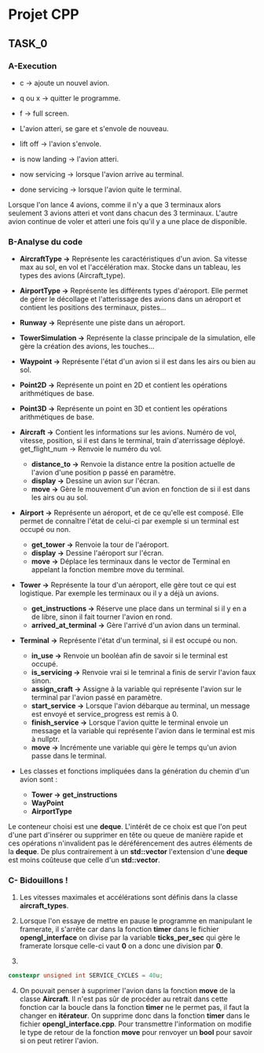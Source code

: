 # Projet CPP

## TASK_0

### A-Execution

- c -> ajoute un nouvel avion.
- q ou x -> quitter le programme.
- f -> full screen.

- L'avion atteri, se gare et s'envole de nouveau.
  
- lift off -> l'avion s'envole.
- is now landing -> l'avion atteri.
- now servicing -> lorsque l'avion arrive au terminal.
- done servicing -> lorsque l'avion quite le terminal.


Lorsque l'on lance 4 avions, comme il n'y a que 
3 terminaux alors seulement 3 avions atteri et vont dans chacun des 3 terminaux.
L'autre avion continue de voler et atteri une fois qu'il y a une place de disponible.

### B-Analyse du code

- **AircraftType ->**
  Représente les caractéristiques d'un avion.
  Sa vitesse max au sol, en vol et l'accélération max.
  Stocke dans un tableau, les types des avions (Aircraft_type).


- **AirportType ->**
    Représente les différents types d'aéroport. Elle permet
    de gérer le décollage et l'atterissage des avions dans un
    aéroport et contient les positions des terminaux, pistes...


- **Runway ->**
    Représente une piste dans un aéroport.


- **TowerSimulation ->**
    Représente la classe principale de la simulation, elle gère
    la création des avions, les touches...


- **Waypoint ->**
    Représente l'état d'un avion si il est dans les airs ou bien
    au sol.


- **Point2D ->**
    Représente un point en 2D et contient les opérations
    arithmétiques de base.


- **Point3D ->**
    Représente un point en 3D et contient les opérations
    arithmétiques de base. 


- **Aircraft ->**
    Contient les informations sur les avions.
    Numéro de vol, vitesse, position, si il est dans le terminal,
    train d'aterrissage déployé.
    get_flight_num -> Renvoie le numéro du vol.
    - **distance_to ->** Renvoie la distance entre la position actuelle
       de l'avion d'une position p passé en paramètre.
    - **display ->** Dessine un avion sur l'écran.
    - **move ->** Gère le mouvement d'un avion en fonction de si il est dans
      les airs ou au sol.


- **Airport ->**
    Représente un aéroport, et de ce qu'elle est composé. 
    Elle permet de connaître l'état de celui-ci par exemple
    si un terminal est occupé ou non.
    - **get_tower ->** Renvoie la tour de l'aéroport.
    - **display ->** Dessine l'aéroport sur l'écran.
    - **move ->** Déplace les terminaux dans le vector de Terminal
      en appelant la fonction membre move du terminal.


- **Tower ->**
    Représente la tour d'un aéroport, elle gère tout ce qui est logistique.
    Par exemple les terminaux ou il y a déjà un avions.
    - **get_instructions ->** Réserve une place dans un terminal si il y en a 
      de libre, sinon il fait tourner l'avion en rond.
    - **arrived_at_terminal ->** Gère l'arrivé d'un avion dans un terminal.


- **Terminal ->**
    Représente l'état d'un terminal, si il est occupé ou non.
    - **in_use ->** Renvoie un booléan afin de savoir si le terminal est occupé.
    - **is_servicing ->** Renvoie vrai si le temrinal a finis de servir l'avion
      faux sinon.
    - **assign_craft ->** Assigne à la variable qui représente l'avion sur le
      terminal par l'avion passé en paramètre.
    - **start_service ->** Lorsque l'avion débarque au terminal, un message
      est envoyé et service_progress est remis à 0.
    - **finish_service ->** Lorsque l'avion quitte le terminal envoie un 
      message et la variable qui représente l'avion dans le terminal est
      mis à nullptr.
    - **move ->** Incrémente une variable qui gère le temps qu'un avion
      passe dans le terminal.


- Les classes et fonctions impliquées dans la génération du chemin d'un avion sont :
  - **Tower ->** **get_instructions** 
  - **WayPoint**
  - **AirportType**

Le conteneur choisi est une **deque**. L'intérêt de ce choix est que l'on peut
d'une part d'insérer ou supprimer en tête ou queue de manière rapide et ces
opérations n'invalident pas le déréférencement des autres éléments de la **deque**.
De plus contrairement à un **std::vector** l'extension d'une **deque** est moins
coûteuse que celle d'un **std::vector**.

### C- Bidouillons !

1. Les vitesses maximales et accélérations sont définis dans la classe **aircraft_types**.


2. Lorsque l'on essaye de mettre en pause le programme en manipulant le framerate,
   il s'arrête car dans la fonction **timer** dans le fichier **opengl_interface** on divise
   par la variable **ticks_per_sec** qui gère le framerate lorsque celle-ci vaut **0** on a donc
   une division par **0**.

3.
  ```cpp
  constexpr unsigned int SERVICE_CYCLES = 40u;
  ```

4. On pouvait penser à supprimer l'avion dans la fonction **move** de
   la classe **Aircraft**. Il n'est pas sûr de procéder au retrait dans
   cette fonction car la boucle dans la fonction **timer** ne le permet pas, il faut la changer en **itérateur**.
   On supprime donc dans la fonction **timer** dans le fichier
   **opengl_interface.cpp**. Pour transmettre l'information on modifie
   le type de retour de la fonction **move** pour renvoyer un **bool**
   pour savoir si on peut retirer l'avion.